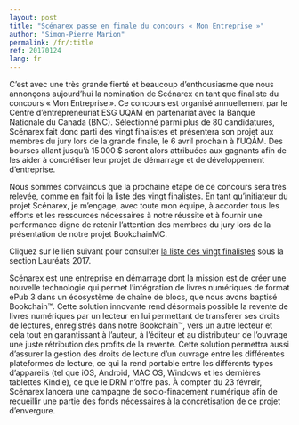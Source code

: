 ```yaml
---
layout: post
title: "Scénarex passe en finale du concours « Mon Entreprise »"
author: "Simon-Pierre Marion"
permalink: /fr/:title
ref: 20170124
lang: fr
---
```


C’est avec une très grande fierté et beaucoup d’enthousiasme que nous annonçons aujourd’hui la nomination de Scénarex en tant que finaliste du concours « Mon Entreprise ». Ce concours est organisé annuellement par le Centre d’entrepreneuriat ESG UQÀM en partenariat avec la Banque Nationale du Canada (BNC). Sélectionné parmi plus de 80 candidatures, Scénarex fait donc parti des vingt finalistes et présentera son projet aux membres du jury lors de la grande finale, le 6 avril prochain à l’UQÀM. Des bourses allant jusqu’à 15 000 $ seront alors attribuées aux gagnants afin de les aider à concrétiser leur projet de démarrage et de développement d’entreprise.

Nous sommes convaincus que la prochaine étape de ce concours sera très relevée, comme en fait foi la liste des vingt finalistes. En tant qu’initiateur du projet Scénarex, je m’engage, avec toute mon équipe, à accorder tous les efforts et les ressources nécessaires à notre réussite et à fournir une performance digne de retenir l’attention des membres du jury lors de la présentation de notre projet BookchainMC.

Cliquez sur le lien suivant pour consulter [la liste des vingt finalistes](https://centreentrepreneuriat.esg.uqam.ca/concours-mon-entreprise/) sous la section Lauréats 2017.

Scénarex est une entreprise en démarrage dont la mission est de créer une nouvelle technologie qui permet l’intégration de livres numériques de format ePub 3 dans un écosystème de chaîne de blocs, que nous avons baptisé Bookchain™. Cette solution innovante rend désormais possible la revente de livres numériques par un lecteur en lui permettant de transférer ses droits de lectures, enregistrés dans notre Bookchain™, vers un autre lecteur et cela tout en garantissant à l’auteur, à l’éditeur et au distributeur de l’ouvrage une juste rétribution des profits de la revente. Cette solution permettra aussi d’assurer la gestion des droits de lecture d’un ouvrage entre les différentes plateformes de lecture, ce qui la rend portable entre les différents types d’appareils (tel que iOS, Android, MAC OS, Windows et les dernières tablettes Kindle), ce que le DRM n’offre pas. À compter du 23 févreir, Scénarex lancera une campagne de socio-finacement numérique afin de recueillir une partie des fonds nécessaires à la concrétisation de ce projet d’envergure.
